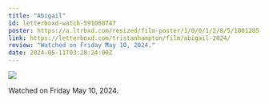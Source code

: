 ```yaml
---
title: "Abigail"
id: letterboxd-watch-591060747
poster: https://a.ltrbxd.com/resized/film-poster/1/0/0/1/2/8/5/1001285-abigail-0-600-0-900-crop.jpg?v=39f001008d
link: https://letterboxd.com/tristanhampton/film/abigail-2024/
review: "Watched on Friday May 10, 2024."
date: 2024-05-11T03:28:24:00Z
---
```

 <p><img src="https://a.ltrbxd.com/resized/film-poster/1/0/0/1/2/8/5/1001285-abigail-0-600-0-900-crop.jpg?v=39f001008d"/></p> <p>Watched on Friday May 10, 2024.</p>